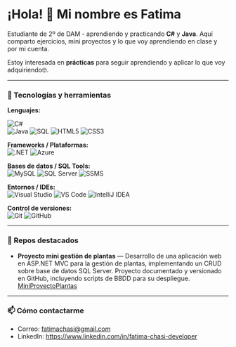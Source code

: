 # ¡Hola! 👋 Mi nombre es Fatima

Estudiante de 2º de DAM - aprendiendo y practicando **C#** y **Java**.
Aquí comparto ejercicios, mini proyectos y lo que voy aprendiendo en clase y por mi cuenta.

Estoy interesada en **prácticas** para seguir aprendiendo y aplicar lo que voy adquiriendo🤓.

---

### 🧰 Tecnologías y herramientas

**Lenguajes:**  

![C#](https://img.shields.io/badge/C%23-239120?style=flat&logo=c-sharp&logoColor=white)  
![Java](https://img.shields.io/badge/Java-007396?style=flat&logo=java&logoColor=white) 
![SQL](https://img.shields.io/badge/SQL-003B57?style=flat&logo=sqlserver&logoColor=white) 
![HTML5](https://img.shields.io/badge/HTML5-E34F26?style=flat&logo=html5&logoColor=white) 
![CSS3](https://img.shields.io/badge/CSS3-1572B6?style=flat&logo=css3&logoColor=white)


**Frameworks / Plataformas:**  
![.NET](https://img.shields.io/badge/.NET-512BD4?style=flat&logo=dotnet&logoColor=white) 
![Azure](https://img.shields.io/badge/Azure-0078D4?style=flat&logo=microsoftazure&logoColor=white)


**Bases de datos / SQL Tools:**  
![MySQL](https://img.shields.io/badge/MySQL-4479A1?style=flat&logo=mysql&logoColor=white) 
![SQL Server](https://img.shields.io/badge/SQL%20Server-CC2927?style=flat&logo=microsoftsqlserver&logoColor=white) 
![SSMS](https://img.shields.io/badge/SSMS-0078D7?style=flat&logo=sqlserver&logoColor=white)


**Entornos / IDEs:**  
![Visual Studio](https://img.shields.io/badge/Visual%20Studio-5C2D91?style=flat&logo=visualstudio&logoColor=white) 
![VS Code](https://img.shields.io/badge/VS%20Code-007ACC?style=flat&logo=visualstudiocode&logoColor=white) 
![IntelliJ IDEA](https://img.shields.io/badge/IntelliJ%20IDEA-000000?style=flat&logo=intellijidea&logoColor=white)


**Control de versiones:**  
![Git](https://img.shields.io/badge/Git-F05032?style=flat&logo=git&logoColor=white) 
![GitHub](https://img.shields.io/badge/GitHub-181717?style=flat&logo=github&logoColor=white)

---

### 📂 Repos destacados
- **Proyecto mini gestión de plantas** — Desarrollo de una aplicación web en ASP.NET MVC para la gestión de plantas, implementando un CRUD sobre base de datos SQL Server. Proyecto documentado y versionado en GitHub, incluyendo scripts de BBDD para su despliegue. [MiniProyectoPlantas](https://github.com/FatiDomi/Plant.git)

---

### 📫 Cómo contactarme
- Correo: fatimachasi@gmail.com
- LinkedIn: https://www.linkedin.com/in/fatima-chasi-developer
